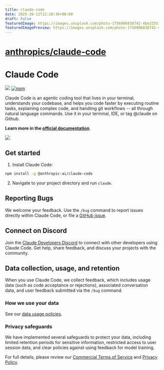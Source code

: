 ```yaml
---
title: claude-code
date: 2025-10-12T12:20:36+08:00
draft: False
featuredImage: https://images.unsplash.com/photo-1756906838742-4be32553d467?ixid=M3w0NjAwMjJ8MHwxfHJhbmRvbXx8fHx8fHx8fDE3NjAyNDI4MjZ8&ixlib=rb-4.1.0
featuredImagePreview: https://images.unsplash.com/photo-1756906838742-4be32553d467?ixid=M3w0NjAwMjJ8MHwxfHJhbmRvbXx8fHx8fHx8fDE3NjAyNDI4MjZ8&ixlib=rb-4.1.0
---
```


# [anthropics/claude-code](https://github.com/anthropics/claude-code)

# Claude Code

![](https://img.shields.io/badge/Node.js-18%2B-brightgreen?style=flat-square) [![npm]](https://www.npmjs.com/package/@anthropic-ai/claude-code)

[npm]: https://img.shields.io/npm/v/@anthropic-ai/claude-code.svg?style=flat-square

Claude Code is an agentic coding tool that lives in your terminal, understands your codebase, and helps you code faster by executing routine tasks, explaining complex code, and handling git workflows -- all through natural language commands. Use it in your terminal, IDE, or tag @claude on Github.

**Learn more in the [official documentation](https://docs.anthropic.com/en/docs/claude-code/overview)**.

<img src="./demo.gif" />

## Get started

1. Install Claude Code:

```sh
npm install -g @anthropic-ai/claude-code
```

2. Navigate to your project directory and run `claude`.

## Reporting Bugs

We welcome your feedback. Use the `/bug` command to report issues directly within Claude Code, or file a [GitHub issue](https://github.com/anthropics/claude-code/issues).

## Connect on Discord

Join the [Claude Developers Discord](https://anthropic.com/discord) to connect with other developers using Claude Code. Get help, share feedback, and discuss your projects with the community.

## Data collection, usage, and retention

When you use Claude Code, we collect feedback, which includes usage data (such as code acceptance or rejections), associated conversation data, and user feedback submitted via the `/bug` command.

### How we use your data

See our [data usage policies](https://docs.anthropic.com/en/docs/claude-code/data-usage).

### Privacy safeguards

We have implemented several safeguards to protect your data, including limited retention periods for sensitive information, restricted access to user session data, and clear policies against using feedback for model training.

For full details, please review our [Commercial Terms of Service](https://www.anthropic.com/legal/commercial-terms) and [Privacy Policy](https://www.anthropic.com/legal/privacy).
